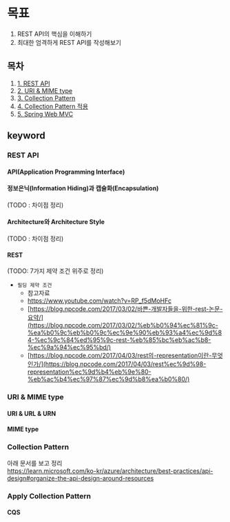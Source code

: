 # 목표

1. REST API의 핵심을 이해하기
2. 최대한 엄격하게 REST API를 작성해보기

## 목차

1. [1. REST API](./rest-api.md)
2. [2. URI & MIME type](./uri_mime_type.md)
3. [3. Collection Pattern](./collection_patter.md)
4. [4. Collection Pattern 적용](./apply_collection_patter.md)
5. [5. Spring Web MVC](./spring-web-mvc.md)

## keyword

### REST API

#### API(Application Programming Interface)

#### 정보은닉(Information Hiding)과 캡슐화(Encapsulation)

(TODO : 차이점 정리)

#### Architecture와 Architecture Style

(TODO : 차이점 정리)

#### REST

(TODO: 7가지 제약 조건 위주로 정리)

- `필딩 제약 조건`
  - 참고자료
  - https://www.youtube.com/watch?v=RP_f5dMoHFc
  - [https://blog.npcode.com/2017/03/02/바쁜-개발자들을-위한-rest-논문-요약/](https://blog.npcode.com/2017/03/02/%eb%b0%94%ec%81%9c-%ea%b0%9c%eb%b0%9c%ec%9e%90%eb%93%a4%ec%9d%84-%ec%9c%84%ed%95%9c-rest-%eb%85%bc%eb%ac%b8-%ec%9a%94%ec%95%bd/)
  - [https://blog.npcode.com/2017/04/03/rest의-representation이란-무엇인가/](https://blog.npcode.com/2017/04/03/rest%ec%9d%98-representation%ec%9d%b4%eb%9e%80-%eb%ac%b4%ec%97%87%ec%9d%b8%ea%b0%80/)

### URI & MIME type

#### URI & URL & URN

#### MIME type

### Collection Pattern

아래 문서를 보고 정리  
https://learn.microsoft.com/ko-kr/azure/architecture/best-practices/api-design#organize-the-api-design-around-resources

### Apply Collection Pattern

#### CQS
